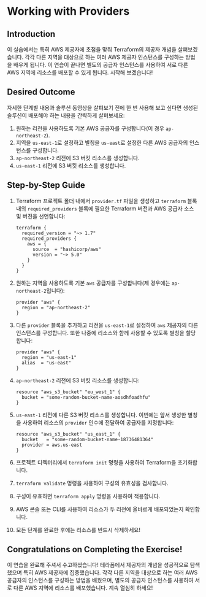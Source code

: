 # Working with Providers

## Introduction

이 실습에서는 특히 AWS 제공자에 초점을 맞춰 Terraform의 제공자 개념을 살펴보겠습니다. 각각 다른 지역을 대상으로 하는 여러 AWS 제공자 인스턴스를 구성하는 방법을 배우게 됩니다. 이 연습이 끝나면 별도의 공급자 인스턴스를 사용하여 서로 다른 AWS 지역에 리소스를 배포할 수 있게 됩니다. 시작해 보겠습니다!

## Desired Outcome

자세한 단계별 내용과 솔루션 동영상을 살펴보기 전에 한 번 사용해 보고 싶다면 생성된 솔루션이 배포해야 하는 내용을 간략하게 살펴보세요:

1. 원하는 리전을 사용하도록 기본 AWS 공급자를 구성합니다(이 경우 `ap-northeast-2`).
2. 지역을 `us-east-1`로 설정하고 별칭을 `us-east`로 설정한 다른 AWS 공급자의 인스턴스를 구성합니다.
3. `ap-northeast-2` 리전에 S3 버킷 리소스를 생성합니다.
4. `us-east-1` 리전에 S3 버킷 리소스를 생성합니다.

## Step-by-Step Guide

1. Terraform 프로젝트 폴더 내에서 `provider.tf` 파일을 생성하고 `terraform` 블록 내의 `required_providers` 블록에 필요한 Terraform 버전과 AWS 공급자 소스 및 버전을 선언합니다:

    ```
    terraform {
      required_version = "~> 1.7"
      required_providers {
        aws = {
          source  = "hashicorp/aws"
          version = "~> 5.0"
        }
      }
    }
    ```

2. 원하는 지역을 사용하도록 기본 `aws` 공급자를 구성합니다(제 경우에는 `ap-northeast-2`입니다):

    ```
    provider "aws" {
      region = "ap-northeast-2"
    }
    ```

3. 다른 `provider` 블록을 추가하고 리전을 `us-east-1`로 설정하여 `aws` 제공자의 다른 인스턴스를 구성합니다. 또한 나중에 리소스와 함께 사용할 수 있도록 별칭을 할당합니다:

    ```
    provider "aws" {
      region = "us-east-1"
      alias  = "us-east"
    }
    ```

4. `ap-northeast-2` 리전에 S3 버킷 리소스를 생성합니다:

    ```
    resource "aws_s3_bucket" "eu_west_1" {
      bucket = "some-random-bucket-name-aosdhfoadhfu"
    }
    ```

5. `us-east-1` 리전에 다른 S3 버킷 리소스를 생성합니다. 이번에는 앞서 생성한 별칭을 사용하여 리소스의 `provider` 인수에 전달하여 공급자를 지정합니다:

    ```
    resource "aws_s3_bucket" "us_east_1" {
      bucket   = "some-random-bucket-name-18736481364"
      provider = aws.us-east
    }
    ```

6. 프로젝트 디렉터리에서 `terraform init` 명령을 사용하여 Terraform을 초기화합니다.
7. `terraform validate` 명령을 사용하여 구성의 유효성을 검사합니다.
8. 구성이 유효하면 `terraform apply` 명령을 사용하여 적용합니다.
9. AWS 콘솔 또는 CLI를 사용하여 리소스가 두 리전에 올바르게 배포되었는지 확인합니다.
10. 모든 단계를 완료한 후에는 리소스를 반드시 삭제하세요!

## Congratulations on Completing the Exercise!

이 연습을 완료해 주셔서 수고하셨습니다! 테라폼에서 제공자의 개념을 성공적으로 탐색했으며 특히 AWS 제공자에 집중했습니다. 각각 다른 지역을 대상으로 하는 여러 AWS 공급자의 인스턴스를 구성하는 방법을 배웠으며, 별도의 공급자 인스턴스를 사용하여 서로 다른 AWS 지역에 리소스를 배포했습니다. 계속 열심히 하세요!
